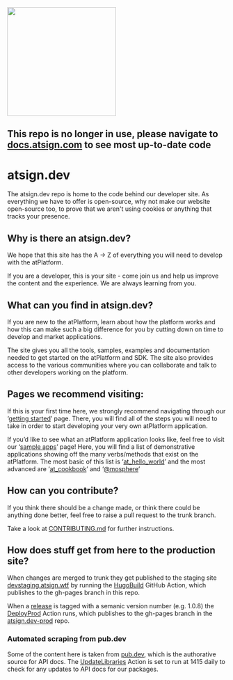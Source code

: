 <img width=250px src="https://atsign.dev/assets/img/atPlatform_logo_gray.svg?sanitize=true">

## This repo is no longer in use, please navigate to [docs.atsign.com](https://github.com/atsign-foundation/docs.atsign.com) to see most up-to-date code

# atsign.dev

The atsign.dev repo is home to the code behind our developer site. As
everything we have to offer is open-source, why not make our website
open-source too, to prove that we aren't using cookies or anything that
tracks your presence.  

## Why is there an atsign.dev?

We hope that this site has the A -> Z of everything you will need to develop
with the atPlatform.

If you are a developer, this is your site -  come join us and help us improve
the content and the experience. We are always learning from you.

## What can you find in atsign.dev?

If you are new to the atPlatform, learn about how the platform works and how
this can make such a big difference for you by cutting down on time to develop
and market applications.

The site gives you all the tools, samples, examples and documentation needed
to get started on the atPlatform and SDK. The site also provides access to
the various communities where you can collaborate and talk to other developers
working on the platform.

##  Pages we recommend visiting:

If this is your first time here, we strongly recommend navigating through
our ‘[getting started](https://atsign.dev/docs/get-started/)’ page.
There, you will find all of the steps you will need to take in order to
start developing your very own atPlatform application. 

If you’d like to see what an atPlatform application looks like, feel free to
visit our ‘[sample apps](https://atsign.dev/docs/sample-apps/)’ page! Here,
you will find a list of demonstrative applications showing off the many
verbs/methods that exist on the atPlatform. The most basic of this list is
‘[at_hello_world](https://github.com/atsign-foundation/at_demos/tree/trunk/at_hello_world)’
and the most advanced are
‘[at_cookbook](https://github.com/atsign-foundation/at_demos/tree/trunk/at_cookbook)’
and ‘[@mosphere](https://github.com/atsign-foundation/atmosphere)’

## How can you contribute?

If you think there should be a change made, or think there could be anything
done better, feel free to raise a pull request to the trunk branch.

Take a look at [CONTRIBUTING.md](CONTRIBUTING.md) for further instructions.

## How does stuff get from here to the production site?

When changes are merged to trunk they get published to the staging site
[devstaging.atsign.wtf](https://devstaging.atsign.wtf/) by running the
[HugoBuild](https://github.com/atsign-foundation/atsign.dev/blob/trunk/.github/workflows/HugoBuild.yml)
GitHub Action, which publishes to the gh-pages branch in this repo.

When a [release](https://github.com/atsign-foundation/atsign.dev/releases)
is tagged with a semanic version number (e.g. 1.0.8) the
[DeployProd](https://github.com/atsign-foundation/atsign.dev/blob/trunk/.github/workflows/DeployProd.yml)
Action runs, which publishes to the gh-pages branch in the
[atsign.dev-prod](https://github.com/atsign-foundation/atsign.dev-prod) repo.

### Automated scraping from pub.dev

Some of the content here is taken from
[pub.dev](https://pub.dev/publishers/atsign.org/packages), which is the
authorative source for API docs. The
[UpdateLibraries](https://github.com/atsign-foundation/atsign.dev/blob/trunk/.github/workflows/UpdateLibraries.yml)
Action is set to run at 1415 daily to check for any updates to API docs for
our packages.

